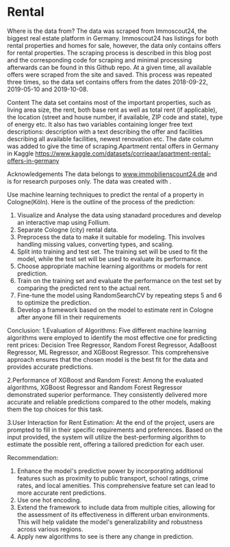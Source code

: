 # Rental
Where is the data from?
The data was scraped from Immoscout24, the biggest real estate platform in Germany. Immoscout24 has listings for both rental properties and homes for sale, however, the data only contains offers for rental properties.
The scraping process is described in this blog post and the corresponding code for scraping and minimal processing afterwards can be found in this Github repo.
At a given time, all available offers were scraped from the site and saved. This process was repeated three times, so the data set contains offers from the dates 2018-09-22, 2019-05-10 and 2019-10-08.

Content
The data set contains most of the important properties, such as living area size, the rent, both base rent as well as total rent (if applicable), the location (street and house number, if available, ZIP code and state), type of energy etc. It also has two variables containing longer free text descriptions: description with a text describing the offer and facilities describing all available facilities, newest renovation etc. The date column was added to give the time of scraping.Apartment rental offers in Germany in Kaggle
https://www.kaggle.com/datasets/corrieaar/apartment-rental-offers-in-germany

Acknowledgements
The data belongs to www.immobilienscount24.de and is for research purposes only. The data was created with .

Use  machine learning techniques to predict the rental of a property in Cologne(Köln). Here is the outline of the process of the prediction:

1. Visualize and Analyse the data using stanadard procedures and develop an interactive map using Follium.
2. Separate Cologne (city) rental data.
3. Preprocess the data to make it suitable for modeling. This involves handling missing values, converting types, and scaling.
4. Split into training and test set. The training set will be used to fit the model, while the test set will be used to evaluate its performance.
5. Choose appropriate machine learning algorithms or models for rent prediction.
6. Train on the training set and evaluate the performance on the test set by comparing the predicted rent to the actual rent.
8. Fine-tune the model using RandomSearchCV by repeating steps 5 and 6 to optimize the prediction.
9. Develop a framework based on the model to estimate rent in Cologne after anyone fill in their requirements



Conclusion:
1.Evaluation of Algorithms:
Five different machine learning algorithms were employed to identify the most effective one for predicting rent prices: Decision Tree Regressor, Random Forest Regressor, AdaBoost Regressor, ML Regressor, and XGBoost Regressor. This comprehensive approach ensures that the chosen model is the best fit for the data and provides accurate predictions.

2.Performance of XGBoost and Random Forest:
Among the evaluated algorithms, XGBoost Regressor and Random Forest Regressor demonstrated superior performance. They consistently delivered more accurate and reliable predictions compared to the other models, making them the top choices for this task.

3.User Interaction for Rent Estimation:
At the end of the project, users are prompted to fill in their specific requirements and preferences. Based on the input provided, the system will utilize the best-performing algorithm to estimate the possible rent, offering a tailored prediction for each user.

Recommendation:
1. Enhance the model's predictive power by incorporating additional features such as proximity to public transport, school ratings, crime rates, and local amenities. This comprehensive feature set can lead to more accurate rent predictions.
2. Use one hot encoding.
3. Extend the framework to include data from multiple cities, allowing for the assessment of its effectiveness in different urban environments. This will help validate the model's generalizability and robustness across various regions.
4. Apply new algorithms to see is there any change in prediction.
